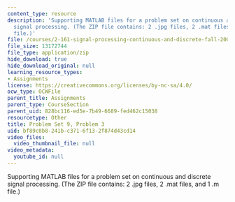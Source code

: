 ```yaml
---
content_type: resource
description: 'Supporting MATLAB files for a problem set on continuous and discrete
  signal processing. (The ZIP file contains: 2 .jpg files, 2 .mat files, and 1 .m
  file.)'
file: /courses/2-161-signal-processing-continuous-and-discrete-fall-2008/bf89c0b8241bc3716f132f874d43cd14_PS9Prob3.zip
file_size: 13172744
file_type: application/zip
hide_download: true
hide_download_original: null
learning_resource_types:
- Assignments
license: https://creativecommons.org/licenses/by-nc-sa/4.0/
ocw_type: OCWFile
parent_title: Assignments
parent_type: CourseSection
parent_uid: 828bc116-ed5e-7b49-6689-fed462c15038
resourcetype: Other
title: Problem Set 9, Problem 3
uid: bf89c0b8-241b-c371-6f13-2f874d43cd14
video_files:
  video_thumbnail_file: null
video_metadata:
  youtube_id: null
---
```

Supporting MATLAB files for a problem set on continuous and discrete signal processing. (The ZIP file contains: 2 .jpg files, 2 .mat files, and 1 .m file.)